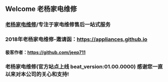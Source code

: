 ## Welcome 老杨家电维修

### [老杨家电维修](https://appliances.github.io)/专注于家电维修售后一站式服务
### 2018年老杨家电维修-邀请函：https://appliances.github.io
#### 极客作者：https://github.com/jeep711
### 老杨家电维修(官方站点上线 beat_version:01.00.0000) 感谢您一直以来对本公司的关心和支持!
